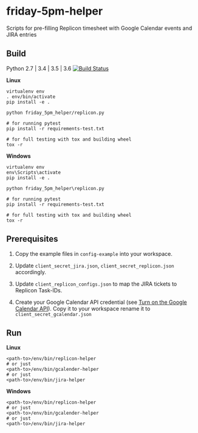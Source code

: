 # friday-5pm-helper
Scripts for pre-filling Replicon timesheet with Google Calendar events and JIRA entries

## Build
Python 2.7 | 3.4 | 3.5 | 3.6 [![Build Status](https://travis-ci.org/kyhau/friday-5pm-helper.svg?branch=master)](https://travis-ci.org/kyhau/friday-5pm-helper)

**Linux**

    virtualenv env
    . env/bin/activate
    pip install -e .
    
    python friday_5pm_helper/replicon.py
    
    # for running pytest
    pip install -r requirements-test.txt
    
    # for full testing with tox and building wheel
    tox -r

**Windows**

    virtualenv env
    env\Scripts\activate
    pip install -e .
    
    python friday_5pm_helper\replicon.py
    
    # for running pytest
    pip install -r requirements-test.txt
    
    # for full testing with tox and building wheel
    tox -r
    
## Prerequisites

1. Copy the example files in `config-example` into your workspace.

2. Update `client_secret_jira.json`, `client_secret_replicon.json` accordingly.

3. Update `client_replicon_configs.json` to map the JIRA tickets to Replicon Task-IDs.

4. Create your Google Calendar API credential (see [Turn on the Google Calendar API](https://developers.google.com/google-apps/calendar/quickstart/python)). 
Copy it to your workspace rename it to `client_secret_gcalendar.json`
   

## Run

**Linux**

    <path-to>/env/bin/replicon-helper
    # or just
    <path-to>/env/bin/gcalender-helper
    # or just
    <path-to>/env/bin/jira-helper

**Windows**

    <path-to>/env/bin/replicon-helper
    # or just
    <path-to>/env/bin/gcalender-helper
    # or just
    <path-to>/env/bin/jira-helper

